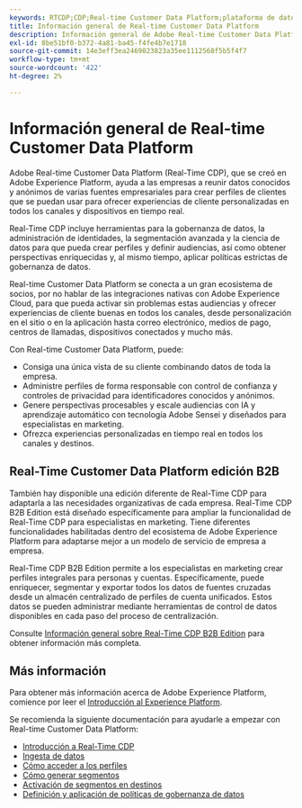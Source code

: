 ```yaml
---
keywords: RTCDP;CDP;Real-time Customer Data Platform;plataforma de datos del cliente en tiempo real;cdp en tiempo real;cdp;inteligencia artificial aplicada al cliente
title: Información general de Real-time Customer Data Platform
description: Información general de Adobe Real-time Customer Data Platform
exl-id: 8be51bf0-b372-4a81-ba45-f4fe4b7e1718
source-git-commit: 14e3eff3ea2469023823a35ee1112568f5b5f4f7
workflow-type: tm+mt
source-wordcount: '422'
ht-degree: 2%

---
```


# Información general de Real-time Customer Data Platform

Adobe Real-time Customer Data Platform (Real-Time CDP), que se creó en Adobe Experience Platform, ayuda a las empresas a reunir datos conocidos y anónimos de varias fuentes empresariales para crear perfiles de clientes que se puedan usar para ofrecer experiencias de cliente personalizadas en todos los canales y dispositivos en tiempo real.

Real-Time CDP incluye herramientas para la gobernanza de datos, la administración de identidades, la segmentación avanzada y la ciencia de datos para que pueda crear perfiles y definir audiencias, así como obtener perspectivas enriquecidas y, al mismo tiempo, aplicar políticas estrictas de gobernanza de datos.

Real-time Customer Data Platform se conecta a un gran ecosistema de socios, por no hablar de las integraciones nativas con Adobe Experience Cloud, para que pueda activar sin problemas estas audiencias y ofrecer experiencias de cliente buenas en todos los canales, desde personalización en el sitio o en la aplicación hasta correo electrónico, medios de pago, centros de llamadas, dispositivos conectados y mucho más.

Con Real-time Customer Data Platform, puede:

* Consiga una única vista de su cliente combinando datos de toda la empresa.
* Administre perfiles de forma responsable con control de confianza y controles de privacidad para identificadores conocidos y anónimos.
* Genere perspectivas procesables y escale audiencias con IA y aprendizaje automático con tecnología Adobe Sensei y diseñados para especialistas en marketing.
* Ofrezca experiencias personalizadas en tiempo real en todos los canales y destinos.

## Real-Time Customer Data Platform edición B2B

También hay disponible una edición diferente de Real-Time CDP para adaptarla a las necesidades organizativas de cada empresa. Real-Time CDP B2B Edition está diseñado específicamente para ampliar la funcionalidad de Real-Time CDP para especialistas en marketing. Tiene diferentes funcionalidades habilitadas dentro del ecosistema de Adobe Experience Platform para adaptarse mejor a un modelo de servicio de empresa a empresa.

Real-Time CDP B2B Edition permite a los especialistas en marketing crear perfiles integrales para personas y cuentas. Específicamente, puede enriquecer, segmentar y exportar todos los datos de fuentes cruzadas desde un almacén centralizado de perfiles de cuenta unificados. Estos datos se pueden administrar mediante herramientas de control de datos disponibles en cada paso del proceso de centralización.

Consulte [Información general sobre Real-Time CDP B2B Edition](./b2b-overview.md) para obtener información más completa.

## Más información

Para obtener más información acerca de Adobe Experience Platform, comience por leer el [Introducción al Experience Platform](../landing/home.md).

Se recomienda la siguiente documentación para ayudarle a empezar con Real-time Customer Data Platform:

* [Introducción a Real-Time CDP](get-started.md)
* [Ingesta de datos](sources/sources-overview.md)
* [Cómo acceder a los perfiles](profile/profile-overview.md)
* [Cómo generar segmentos](segmentation/segmentation-overview.md)
* [Activación de segmentos en destinos](destinations/overview.md)
* [Definición y aplicación de políticas de gobernanza de datos](privacy/data-governance-overview.md)
